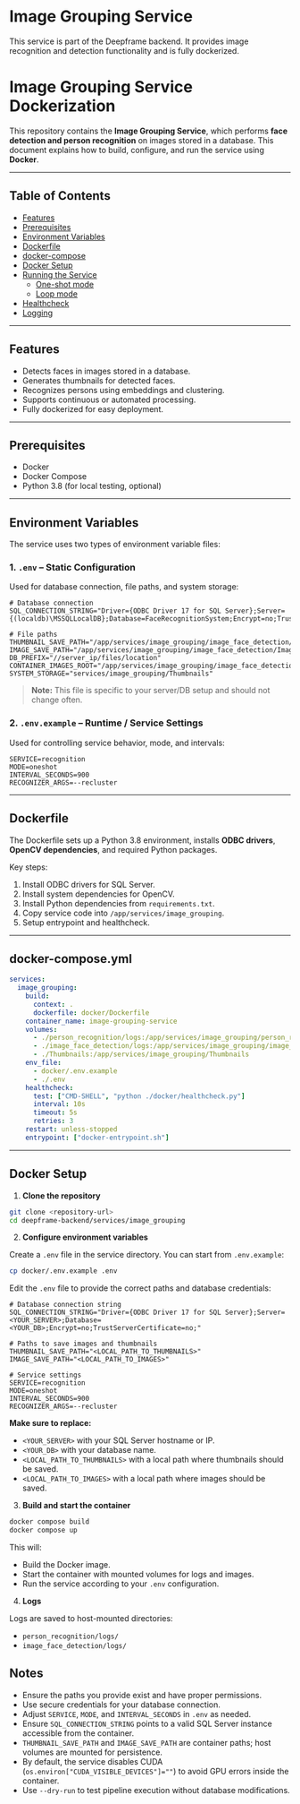 # Image Grouping Service

This service is part of the Deepframe backend. It provides image recognition and detection functionality and is fully dockerized.

# Image Grouping Service Dockerization

This repository contains the **Image Grouping Service**, which performs **face detection and person recognition** on images stored in a database. This document explains how to build, configure, and run the service using **Docker**.

---

## Table of Contents

- [Features](#features)
- [Prerequisites](#prerequisites)
- [Environment Variables](#environment-variables)
- [Dockerfile](#dockerfile)
- [docker-compose](#docker-compose)
- [Docker Setup](#docker-setup)
- [Running the Service](#running-the-service)
  - [One-shot mode](#one-shot-mode)
  - [Loop mode](#loop-mode)
- [Healthcheck](#healthcheck)
- [Logging](#logging)

---

## Features

- Detects faces in images stored in a database.
- Generates thumbnails for detected faces.
- Recognizes persons using embeddings and clustering.
- Supports continuous or automated processing.
- Fully dockerized for easy deployment.

---

## Prerequisites

- Docker
- Docker Compose
- Python 3.8 (for local testing, optional)

---

## Environment Variables

The service uses two types of environment variable files:

### 1. `.env` – Static Configuration
Used for database connection, file paths, and system storage:

```env
# Database connection
SQL_CONNECTION_STRING="Driver={ODBC Driver 17 for SQL Server};Server={(localdb)\MSSQLLocalDB};Database=FaceRecognitionSystem;Encrypt=no;TrustServerCertificate=no;"

# File paths
THUMBNAIL_SAVE_PATH="/app/services/image_grouping/image_face_detection/Thumbnails"
IMAGE_SAVE_PATH="/app/services/image_grouping/image_face_detection/Images"
DB_PREFIX="//server_ip/files/location"
CONTAINER_IMAGES_ROOT="/app/services/image_grouping/image_face_detection/Images"
SYSTEM_STORAGE="services/image_grouping/Thumbnails"
````

> **Note:** This file is specific to your server/DB setup and should not change often.

### 2. `.env.example` – Runtime / Service Settings

Used for controlling service behavior, mode, and intervals:

```env
SERVICE=recognition
MODE=oneshot
INTERVAL_SECONDS=900
RECOGNIZER_ARGS=--recluster
```

---
## Dockerfile

The Dockerfile sets up a Python 3.8 environment, installs **ODBC drivers**, **OpenCV dependencies**, and required Python packages.

Key steps:

1. Install ODBC drivers for SQL Server.
2. Install system dependencies for OpenCV.
3. Install Python dependencies from `requirements.txt`.
4. Copy service code into `/app/services/image_grouping`.
5. Setup entrypoint and healthcheck.

---

## docker-compose.yml

```yaml
services:
  image_grouping:
    build:
      context: .
      dockerfile: docker/Dockerfile
    container_name: image-grouping-service
    volumes:
      - ./person_recognition/logs:/app/services/image_grouping/person_recognition/logs
      - ./image_face_detection/logs:/app/services/image_grouping/image_face_detection/logs
      - ./Thumbnails:/app/services/image_grouping/Thumbnails
    env_file:
      - docker/.env.example
      - ./.env
    healthcheck:
      test: ["CMD-SHELL", "python ./docker/healthcheck.py"]
      interval: 10s
      timeout: 5s
      retries: 3
    restart: unless-stopped
    entrypoint: ["docker-entrypoint.sh"]
```

---

## Docker Setup

1. **Clone the repository**

```bash
git clone <repository-url>
cd deepframe-backend/services/image_grouping
````

2. **Configure environment variables**

Create a `.env` file in the service directory. You can start from `.env.example`:

```bash
cp docker/.env.example .env
```

Edit the `.env` file to provide the correct paths and database credentials:

```env
# Database connection string
SQL_CONNECTION_STRING="Driver={ODBC Driver 17 for SQL Server};Server=<YOUR_SERVER>;Database=<YOUR_DB>;Encrypt=no;TrustServerCertificate=no;"

# Paths to save images and thumbnails
THUMBNAIL_SAVE_PATH="<LOCAL_PATH_TO_THUMBNAILS>"
IMAGE_SAVE_PATH="<LOCAL_PATH_TO_IMAGES>"

# Service settings
SERVICE=recognition
MODE=oneshot
INTERVAL_SECONDS=900
RECOGNIZER_ARGS=--recluster
```

**Make sure to replace:**

* `<YOUR_SERVER>` with your SQL Server hostname or IP.
* `<YOUR_DB>` with your database name.
* `<LOCAL_PATH_TO_THUMBNAILS>` with a local path where thumbnails should be saved.
* `<LOCAL_PATH_TO_IMAGES>` with a local path where images should be saved.

3. **Build and start the container**

```bash
docker compose build
docker compose up
```

This will:

* Build the Docker image.
* Start the container with mounted volumes for logs and images.
* Run the service according to your `.env` configuration.

4. **Logs**

Logs are saved to host-mounted directories:

* `person_recognition/logs/`
* `image_face_detection/logs/`

## Notes

* Ensure the paths you provide exist and have proper permissions.
* Use secure credentials for your database connection.
* Adjust `SERVICE`, `MODE`, and `INTERVAL_SECONDS` in `.env` as needed.
* Ensure `SQL_CONNECTION_STRING` points to a valid SQL Server instance accessible from the container.
* `THUMBNAIL_SAVE_PATH` and `IMAGE_SAVE_PATH` are container paths; host volumes are mounted for persistence.
* By default, the service disables CUDA (`os.environ["CUDA_VISIBLE_DEVICES"]=""`) to avoid GPU errors inside the container.
* Use `--dry-run` to test pipeline execution without database modifications.
